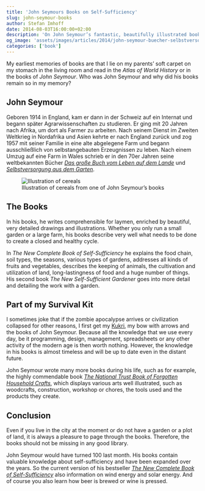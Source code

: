 ```yaml
---
title: 'John Seymours Books on Self-Sufficiency'
slug: john-seymour-books
author: Stefan Imhoff
date: 2014-08-03T16:00:00+02:00
description: 'On John Seymour’s fantastic, beautifully illustrated books on self-sufficiency, agriculture and crafts. The optimal equipment for an upcoming zombie apocalypse.'
og_image: 'assets/images/articles/2014/john-seymour-buecher-selbstversorgung/john-seymour-illustration.jpg'
categories: ['book']
---
```


My earliest memories of books are that I lie on my parents’ soft carpet on my stomach in the living room and read in the <cite>Atlas of World History</cite> or in the books of _John Seymour_. Who was John Seymour and why did his books remain so in my memory?

## John Seymour

Geboren 1914 in England, kam er dann in der Schweiz auf ein Internat und begann später Agrarwissenschaften zu studieren. Er ging mit 20 Jahren nach Afrika, um dort als Farmer zu arbeiten. Nach seinem Dienst im Zweiten Weltkrieg in Nordafrika und Asien kehrte er nach England zurück und zog 1957 mit seiner Familie in eine alte abgelegene Farm und begann ausschließlich von selbstangebauten Erzeugnissen zu leben. Nach einem Umzug auf eine Farm in Wales schrieb er in den 70er Jahren seine weltbekannten Bücher <cite><a href="http://www.amazon.de/gp/product/3831015775?ie=UTF8&tag=kogakurede-21&linkCode=as2&camp=1638&creative=6742&creativeASIN=3831015775">Das große Buch vom Leben auf dem Lande</a></cite> und <cite><a href="http://www.amazon.de/gp/product/3783161452?ie=UTF8&tag=kogakurede-21&linkCode=as2&camp=1638&creative=6742&creativeASIN=3783161452">Selbstversorgung aus dem Garten</a></cite>.

<figure class="image-figure">
  <img src="/assets/images/articles/2014/john-seymour-books/john-seymour-illustration.jpg" alt="Illustration of cereals">
  <figcaption>
  Illustration of cereals from one of John Seymour’s books
  </figcaption>
</figure>

## The Books

In his books, he writes comprehensible for laymen, enriched by beautiful, very detailed drawings and illustrations. Whether you only run a small garden or a large farm, his books describe very well what needs to be done to create a closed and healthy cycle.

In _The New Complete Book of Self-Sufficiency_ he explains the food chain, soil types, the seasons, various types of gardens, addresses all kinds of fruits and vegetables, describes the keeping of animals, the cultivation and utilization of land, long-lastingness of food and a huge number of things. His second book _The New Self-Sufficient Gardener_ goes into more detail and detailing the work with a garden.

## Part of my Survival Kit

I sometimes joke that if the zombie apocalypse arrives or civilization collapsed for other reasons, I first get my [Kukri](https://en.wikipedia.org/wiki/Khukuri), my bow with arrows and the books of John Seymour. Because all the knowledge that we use every day, be it programming, design, management, spreadsheets or any other activity of the modern age is then worth nothing. However, the knowledge in his books is almost timeless and will be up to date even in the distant future.

John Seymour wrote many more books during his life, such as for example, the highly commendable book <cite><a href="http://www.amazon.de/gp/product/0863181740?ie=UTF8&tag=kogakurede-21&linkCode=as2&camp=1638&creative=6742&creativeASIN=0863181740">The National Trust Book of Forgotten Household Crafts</a></cite>, which displays various arts well illustrated, such as woodcrafts, construction, workshop or chores, the tools used and the products they create.

## Conclusion

Even if you live in the city at the moment or do not have a garden or a plot of land, it is always a pleasure to page through the books. Therefore, the books should not be missing in any good library.

John Seymour would have turned 100 last month. His books contain valuable knowledge about self-sufficiency and have been expanded over the years. So the current version of his bestseller <cite><a href="http://www.amazon.de/gp/product/1405345101?ie=UTF8&tag=kogakurede-21&linkCode=as2&camp=1638&creative=6742&creativeASIN=1405345101">The New Complete Book of Self-Sufficiency</a></cite> also information on wind energy and solar energy. And of course you also learn how beer is brewed or wine is pressed.
